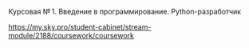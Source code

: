 Курсовая № 1. Введение в программирование. Python-разработчик

https://my.sky.pro/student-cabinet/stream-module/2188/coursework/coursework
